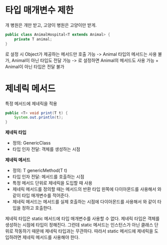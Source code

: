 # 타입 매개변수 제한
개 병원은 개만 받고, 고양이 병원은 고양이만 받게.

```java
public class AnimalHospital<T extends Animal> {
    private T animal;
}
```


<T> 로 설정 시 Object가 제공하는 메서드만 호출 가능
-> Animal 타입의 메서드는 사용 불가, Animal이 아닌 타입도 전달 가능
-> <T extends Animal>로 설정하면 Animal의 메서드도 사용 가능 + Animal이 아닌 타입은 전달 불가

# 제네릭 메서드
특정 메서드에 제네릭을 적용

```java
public <T> void print(T t) {
    System.out.println(t);
}
```

**제네릭 타입**
- 정의: GenericClass<T>
- 타입 인자 전달: 객체를 생성하는 시점

**제네릭 메서드**
- 정의: <T> T genericMethod(T t)
- 타입 인자 전달: 메서드를 호출하는 시점
- 특정 메서드 단위로 제네릭을 도입할 때 사용
- 제네릭 메서드를 정의할 때는 메서드의 반환 타입 왼쪽에 다이아몬드를 사용해서 <T>와 같이 타입 매개변수를 적어준다.
- 제네릭 메서드는 메서드를 실제 호출하는 시점에 다이아몬드를 사용해서 <Integer> 와 같이 타입을 정하고 호출한다.

제네릭 타입은 static 메서드에 타입 매개변수를 사용할 수 없다.
제네릭 타입은 객체를 생성하는 시점에 타입이 정해진다.
그런데 static 메서드는 인스턴스가 아닌 클래스 단위로 작동하기 때문에 제네릭 타입과는 무관하다.
따라서 static 메서드에 제네릭을 도입하려면 제네릭 메서드를 사용해야 한다.

